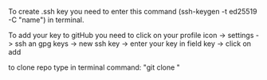 To create .ssh key you need to enter this command (ssh-keygen -t ed25519 -C "name") in terminal.

To add your key to gitHub you need to click on your profile icon -> settings -> ssh an gpg keys ->
 new ssh key -> enter your key in field key -> click on add

to clone repo type in terminal command: "git clone <url>" 

